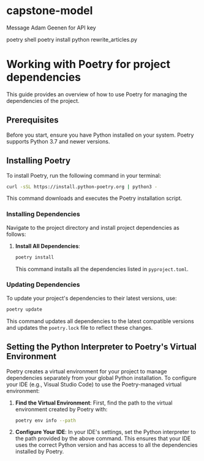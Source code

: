 # capstone-model

Message Adam Geenen for API key

poetry shell
poetry install
python rewrite_articles.py

# Working with Poetry for project dependencies

This guide provides an overview of how to use Poetry for managing the dependencies of the project.

## Prerequisites

Before you start, ensure you have Python installed on your system. Poetry supports Python 3.7 and newer versions.

## Installing Poetry

To install Poetry, run the following command in your terminal:

```bash
curl -sSL https://install.python-poetry.org | python3 -
```

This command downloads and executes the Poetry installation script.

### Installing Dependencies

Navigate to the project directory and install project dependencies as follows:

1. **Install All Dependencies**:

   ```bash
   poetry install
   ```

   This command installs all the dependencies listed in `pyproject.toml`.

### Updating Dependencies

To update your project's dependencies to their latest versions, use:

```bash
poetry update
```

This command updates all dependencies to the latest compatible versions and updates the `poetry.lock` file to reflect these changes.

## Setting the Python Interpreter to Poetry's Virtual Environment

Poetry creates a virtual environment for your project to manage dependencies separately from your global Python installation. To configure your IDE (e.g., Visual Studio Code) to use the Poetry-managed virtual environment:

1. **Find the Virtual Environment**: First, find the path to the virtual environment created by Poetry with:

   ```bash
   poetry env info --path
   ```

2. **Configure Your IDE**: In your IDE's settings, set the Python interpreter to the path provided by the above command. This ensures that your IDE uses the correct Python version and has access to all the dependencies installed by Poetry.
